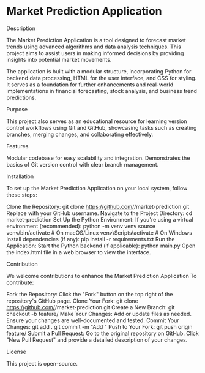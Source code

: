 # Market Prediction Application

Description

The Market Prediction Application is a tool designed to forecast market trends using advanced algorithms and data analysis techniques. This project aims to assist users in making informed decisions by providing insights into potential market movements.

The application is built with a modular structure, incorporating Python for backend data processing, HTML for the user interface, and CSS for styling. It serves as a foundation for further enhancements and real-world implementations in financial forecasting, stock analysis, and business trend predictions.




Purpose

This project also serves as an educational resource for learning version control workflows using Git and GitHub, showcasing tasks such as creating branches, merging changes, and collaborating effectively.




Features

Modular codebase for easy scalability and integration.
Demonstrates the basics of Git version control with clear branch management.


Installation

To set up the Market Prediction Application on your local system, follow these steps:

Clone the Repository:
git clone https://github.com/<your-username>/market-prediction.git
Replace <your-username> with your GitHub username.
Navigate to the Project Directory:
cd market-prediction
Set Up the Python Environment:
If you're using a virtual environment (recommended):
python -m venv venv
source venv/bin/activate    # On macOS/Linux
venv\Scripts\activate       # On Windows
Install dependencies (if any):
pip install -r requirements.txt
Run the Application:
Start the Python backend (if applicable):
python main.py
Open the index.html file in a web browser to view the interface.



Contribution

We welcome contributions to enhance the Market Prediction Application To contribute:

Fork the Repository:
Click the "Fork" button on the top right of the repository's GitHub page.
Clone Your Fork:
git clone https://github.com/<your-username>/market-prediction.git
Create a New Branch:
git checkout -b feature/<your-feature-name>
Make Your Changes:
Add or update files as needed.
Ensure your changes are well-documented and tested.
Commit Your Changes:
git add .
git commit -m "Add <your-feature-description>"
Push to Your Fork:
git push origin feature/<your-feature-name>
Submit a Pull Request:
Go to the original repository on GitHub.
Click "New Pull Request" and provide a detailed description of your changes.


License

This project is open-source.
